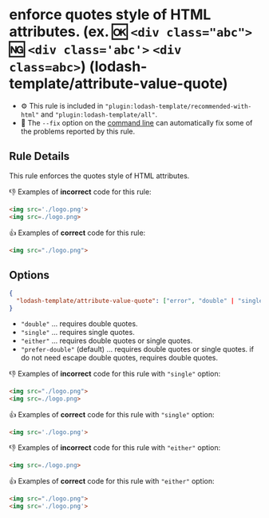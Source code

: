 # enforce quotes style of HTML attributes. (ex. :ok: `<div class="abc">` :ng: `<div class='abc'>` `<div class=abc>`) (lodash-template/attribute-value-quote)

- :gear: This rule is included in `"plugin:lodash-template/recommended-with-html"` and `"plugin:lodash-template/all"`.
- :wrench: The `--fix` option on the [command line](http://eslint.org/docs/user-guide/command-line-interface#fix) can automatically fix some of the problems reported by this rule.

## Rule Details

This rule enforces the quotes style of HTML attributes.

:-1: Examples of **incorrect** code for this rule:

```html
<img src='./logo.png'>
<img src=./logo.png>
```

:+1: Examples of **correct** code for this rule:

```html
<img src="./logo.png">
```

## Options


```json
{
  "lodash-template/attribute-value-quote": ["error", "double" | "single" | "either" | "prefer-double"]
}
```

- `"double"` ... requires double quotes.
- `"single"` ... requires single quotes.
- `"either"` ... requires double quotes or single quotes.
- `"prefer-double"` (default) ... requires double quotes or single quotes. if do not need escape double quotes, requires double quotes.

:-1: Examples of **incorrect** code for this rule with `"single"` option:

```html
<img src="./logo.png">
<img src=./logo.png>
```

:+1: Examples of **correct** code for this rule with `"single"` option:

```html
<img src='./logo.png'>
```

:-1: Examples of **incorrect** code for this rule with `"either"` option:

```html
<img src=./logo.png>
```

:+1: Examples of **correct** code for this rule with `"either"` option:

```html
<img src="./logo.png">
<img src='./logo.png'>
```


